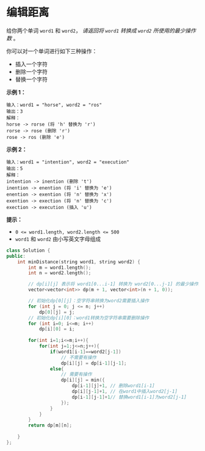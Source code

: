 # 编辑距离

给你两个单词 `word1` 和 `word2`， *请返回将 `word1` 转换成 `word2` 所使用的最少操作数* 。

你可以对一个单词进行如下三种操作：

- 插入一个字符
- 删除一个字符
- 替换一个字符

 

**示例 1：**

```
输入：word1 = "horse", word2 = "ros"
输出：3
解释：
horse -> rorse (将 'h' 替换为 'r')
rorse -> rose (删除 'r')
rose -> ros (删除 'e')
```

**示例 2：**

```
输入：word1 = "intention", word2 = "execution"
输出：5
解释：
intention -> inention (删除 't')
inention -> enention (将 'i' 替换为 'e')
enention -> exention (将 'n' 替换为 'x')
exention -> exection (将 'n' 替换为 'c')
exection -> execution (插入 'u')
```

 

**提示：**

- `0 <= word1.length, word2.length <= 500`
- `word1` 和 `word2` 由小写英文字母组成



```cpp
class Solution {
public:
    int minDistance(string word1, string word2) {
        int m = word1.length();
        int n = word2.length();

        // dp[i][j] 表示将 word1[0...i-1] 转换为 word2[0...j-1] 的最少操作数
        vector<vector<int>> dp(m + 1, vector<int>(n + 1, 0));

        // 初始化dp[0][j]：空字符串转换为word2需要插入操作
        for (int j = 0; j <= n; j++) 
            dp[0][j] = j;
        // 初始化dp[i][0]：word1转换为空字符串需要删除操作
        for (int i=0; i<=m; i++)
            dp[i][0] = i;
        
        for(int i=1;i<=m;i++){
            for(int j=1;j<=n;j++){
                if(word1[i-1]==word2[j-1])
                    // 不需要有操作
                    dp[i][j] = dp[i-1][j-1];
                else{
                    // 需要有操作
                    dp[i][j] = min({
                        dp[i-1][j]+1, // 删除word1[i-1]
                        dp[i][j-1]+1, // 在word1中插入word2[j-1]
                        dp[i-1][j-1]+1// 替换word1[i-1]为word2[j-1]
                    });
                }
            }
        }
        return dp[m][n];
        
    }
};
```

